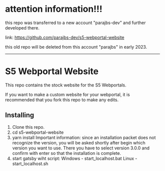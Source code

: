 # attention information!!!
this repo was transferred to a new account "parajbs-dev" and further developed there.

link: https://github.com/parajbs-dev/s5-webportal-website

this old repo will be deleted from this account "parajbs" in early 2023.

---

# S5 Webportal Website

This repo contains the stock website for the S5 Webportals.

If you want to make a custom website for your webportal, it is recommended that
you fork this repo to make any edits.

## Installing

1. Clone this repo.
2. cd s5-webportal-website
3. yarn install
   Important information: since an installation packet does not recognize the version, you will be asked shortly after begin which version you want to use.
   There you have to select version 3.0.0 and confirm with enter so that the installation is complete.
4. start gatsby wiht script:
   Windows - start_localhost.bat
   Linux - start_localhost.sh
